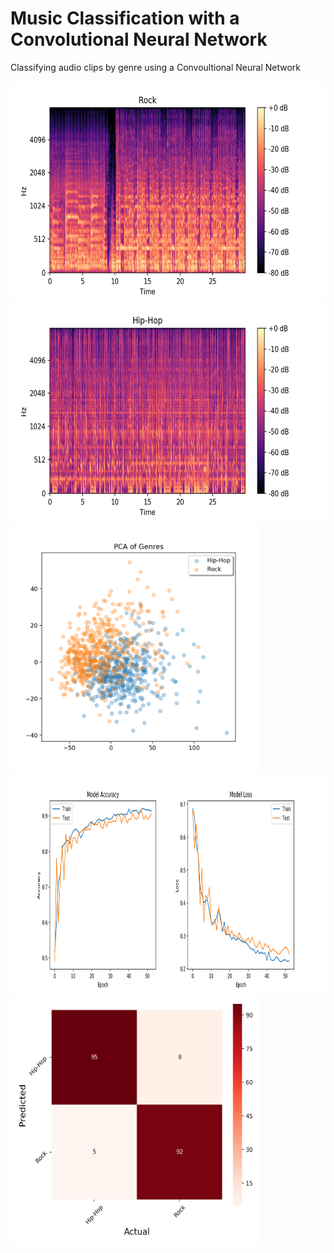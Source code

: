 # Music Classification with a Convolutional Neural Network
Classifying audio clips by genre using a Convoultional Neural Network

<img src="images/charts/spec_rock.png" width="600" height="350" />
<img src="images/charts/spec_hiphop.png" width="600" height="350" />
<img src="images/charts/PCA_rock_hiphop.png" width="400" height="400" />
<img src="images/charts/model3_summary.png" width="1000" height="350" />
<img src="images/charts/model3_cm.png" width="400" height="400" />
